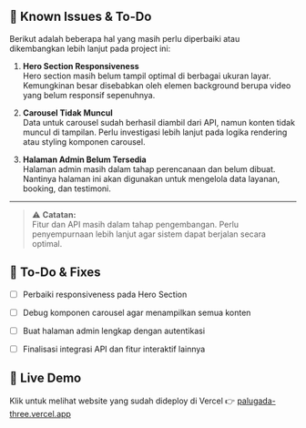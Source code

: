 ## 🐞 Known Issues & To-Do

Berikut adalah beberapa hal yang masih perlu diperbaiki atau dikembangkan lebih lanjut pada project ini:

1. **Hero Section Responsiveness**  
   Hero section masih belum tampil optimal di berbagai ukuran layar. Kemungkinan besar disebabkan oleh elemen background berupa video yang belum responsif sepenuhnya.

2. **Carousel Tidak Muncul**  
   Data untuk carousel sudah berhasil diambil dari API, namun konten tidak muncul di tampilan. Perlu investigasi lebih lanjut pada logika rendering atau styling komponen carousel.

3. **Halaman Admin Belum Tersedia**  
   Halaman admin masih dalam tahap perencanaan dan belum dibuat. Nantinya halaman ini akan digunakan untuk mengelola data layanan, booking, dan testimoni.

---

> ⚠️ **Catatan:**  
> Fitur dan API masih dalam tahap pengembangan. Perlu penyempurnaan lebih lanjut agar sistem dapat berjalan secara optimal.

## 🔧 To-Do & Fixes

- [ ] Perbaiki responsiveness pada Hero Section
- [ ] Debug komponen carousel agar menampilkan semua konten
- [ ] Buat halaman admin lengkap dengan autentikasi
- [ ] Finalisasi integrasi API dan fitur interaktif lainnya


## 🚀 Live Demo

Klik untuk melihat website yang sudah dideploy di Vercel 👉 [palugada-three.vercel.app](https://palugada-three.vercel.app)
